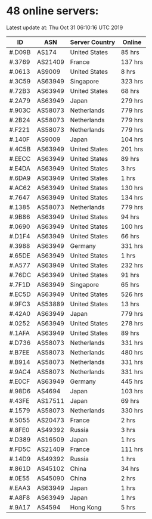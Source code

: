 # 48 online servers:

Latest update at: Thu Oct 31 06:10:16 UTC 2019

| ID | ASN | Server Country | Online |
| -- | --- | -------------- | ------ |
| #.D09B | AS174 | United States | 85 hrs |
| #.3769 | AS21409 | France | 137 hrs |
| #.0613 | AS9009 | United States | 8 hrs |
| #.3C59 | AS63949 | Singapore | 323 hrs |
| #.72B3 | AS63949 | United States | 68 hrs |
| #.2A79 | AS63949 | Japan | 279 hrs |
| #.903C | AS58073 | Netherlands | 779 hrs |
| #.2B24 | AS58073 | Netherlands | 779 hrs |
| #.F221 | AS58073 | Netherlands | 779 hrs |
| #.140F | AS9009 | Japan | 104 hrs |
| #.4C5B | AS63949 | United States | 201 hrs |
| #.EECC | AS63949 | United States | 89 hrs |
| #.E4DA | AS63949 | United States | 3 hrs |
| #.6DA9 | AS63949 | United States | 1 hrs |
| #.AC62 | AS63949 | United States | 130 hrs |
| #.7647 | AS63949 | United States | 134 hrs |
| #.1385 | AS58073 | Netherlands | 779 hrs |
| #.9B86 | AS63949 | United States | 94 hrs |
| #.0690 | AS63949 | United States | 100 hrs |
| #.D1F4 | AS63949 | United States | 66 hrs |
| #.3988 | AS63949 | Germany | 331 hrs |
| #.65DE | AS63949 | United States | 1 hrs |
| #.A577 | AS63949 | United States | 232 hrs |
| #.76DC | AS63949 | United States | 91 hrs |
| #.7F1D | AS63949 | Singapore | 65 hrs |
| #.EC5D | AS63949 | United States | 526 hrs |
| #.9FC3 | AS53889 | United States | 13 hrs |
| #.42A0 | AS63949 | Japan | 779 hrs |
| #.0252 | AS63949 | United States | 278 hrs |
| #.1AFA | AS63949 | United States | 89 hrs |
| #.D736 | AS58073 | Netherlands | 331 hrs |
| #.B7EE | AS58073 | Netherlands | 480 hrs |
| #.B914 | AS58073 | Netherlands | 331 hrs |
| #.9AC4 | AS58073 | Netherlands | 331 hrs |
| #.E0CF | AS63949 | Germany | 445 hrs |
| #.98D6 | AS4694 | Japan | 103 hrs |
| #.43FE | AS17511 | Japan | 69 hrs |
| #.1579 | AS58073 | Netherlands | 330 hrs |
| #.5055 | AS20473 | France | 2 hrs |
| #.8FE0 | AS49392 | Russia | 3 hrs |
| #.D389 | AS16509 | Japan | 1 hrs |
| #.FD5C | AS21409 | France | 111 hrs |
| #.14D9 | AS49392 | Russia | 1 hrs |
| #.861D | AS45102 | China | 34 hrs |
| #.0E55 | AS45090 | China | 2 hrs |
| #.EAA3 | AS63949 | Japan | 1 hrs |
| #.A8F8 | AS63949 | Japan | 1 hrs |
| #.9A17 | AS4594 | Hong Kong | 5 hrs |

